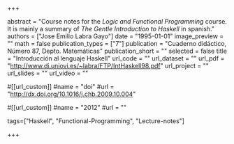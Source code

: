 +++

abstract = "Course notes for the *Logic and Functional Programming* course. It is mainly a summary of *The Gentle Introduction to Haskell* in spanish." 
authors = ["Jose Emilio Labra Gayo"]
date = "1995-01-01"
image_preview = ""
math = false
publication_types = ["7"]
publication = "Cuaderno didáctico, Número 87, Depto. Matemáticas"
publication_short = ""
selected = false
title = "Introducción al lenguaje Haskell"
url_code = ""
url_dataset = ""
url_pdf = "http://www.di.uniovi.es/~labra/FTP/IntHaskell98.pdf"
url_project = ""
url_slides = ""
url_video = ""

#[[url_custom]]
#name = "doi"
#url = "http://dx.doi.org/10.1016/j.chb.2009.10.004"

#[[url_custom]]
#name = "2012"
#url = ""

tags=["Haskell", "Functional-Programming", "Lecture-notes"]

+++


